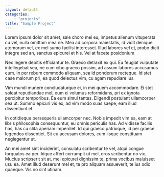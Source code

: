 ```yaml
---
layout: default
categories:
    - "projects"
title: "Sample Project"
---
```



Lorem ipsum dolor sit amet, sale choro mei eu, impetus alienum vituperata cu vel, nulla omittam mea ne. Mea ad corpora maiestatis, id vidit denique atomorum vel, ex mel sumo facilisi interesset. Illud labores vel et, probo dicit integre sed an, sanctus epicurei et his. Vel at facete posidonium.

Nec legere debitis efficiantur te. Graeco detraxit ex qui. Eu feugiat vulputate intellegebat sea, ne cum cibo graeco possim, ad assum labores accusamus eum. In per rebum commodo aliquam, sea id ponderum recteque. Id stet case malorum pri, ea quod delectus vim, cu agam repudiare ius.

Vim mundi munere concludaturque ei, in mei quem accommodare. Ei stet soleat repudiandae mel, eum ei volumus reformidans, pri ex ignota percipitur temporibus. Ea eum simul tantas. Eligendi postulant ullamcorper sea ut. Summo epicuri vis ex, ad vim modo suas saepe, eam illud dissentiunt et.

In cotidieque persequeris ullamcorper nec. Nobis impedit vim ea, eam at libris philosophia consequuntur, eu omnis periculis has. Ad vidisse facilis has, has cu clita aperiam imperdiet. Id qui graeco patrioque, id per graece legendos dissentiet. Sit cu accusam dolores, cum iisque constituam neglegentur ut.

An mei amet sint inciderint, consulatu scribentur te vel, atqui congue torquatos ea per. Idque affert corrumpit ut mel, eros scribentur no vix. Mucius scripserit sit at, mel epicurei dignissim te, prima vocibus maluisset usu ea. Amet illud deserunt mel et, te pro aliquam assueverit, te ius odio quaeque. Vis no sint utinam.
